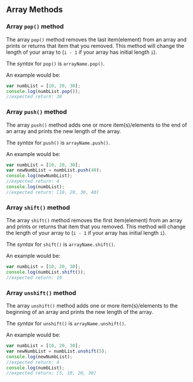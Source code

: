 ## Array Methods


### Array `pop()` method

The array `pop()` method removes the last item(element) from an array and
prints or returns that item that you removed. This method will change the
length of your array to (`i - 1` if your array has initial length `i`).

The *syntax* for `pop()` is `arrayName.pop()`.

An example would be:
```JavaScript
var numbList = [10, 20, 30];
console.log(numbList.pop());
//expected return: 30
```

### Array `push()` method

The array `push()` method adds one or more item(s)/elements to the end of an array and
prints the new length of the array.

The *syntax* for `push()` is `arrayName.push()`.

An example would be:
```JavaScript
var numbList = [10, 20, 30];
var newNumbList = numbList.push(40);
console.log(newNumbList);
//expected return: 4
console.log(numbList);
//expected return: [10, 20, 30, 40]
```

### Array `shift()` method

The array `shift()` method removes the first item(element) from an array and
prints or returns that item that you removed. This method will change the
length of your array to (`i - 1` if your array has initial length `i`).

The *syntax* for `shift()` is `arrayName.shift()`.

An example would be:
```JavaScript
var numbList = [10, 20, 30];
console.log(numbList.shift());
//expected return: 10
```

### Array `unshift()` method

The array `unshift()` method adds one or more item(s)/elements to the beginning of an array and
prints the new length of the array.

The *syntax* for `unshift()` is `arrayName.unshift()`.

An example would be:

```JavaScript
var numbList = [10, 20, 30];
var newNumbList = numbList.unshift(5);
console.log(newNumbList);
//expected return: 4
console.log(numbList);
//expected return: [5, 10, 20, 30]
```
